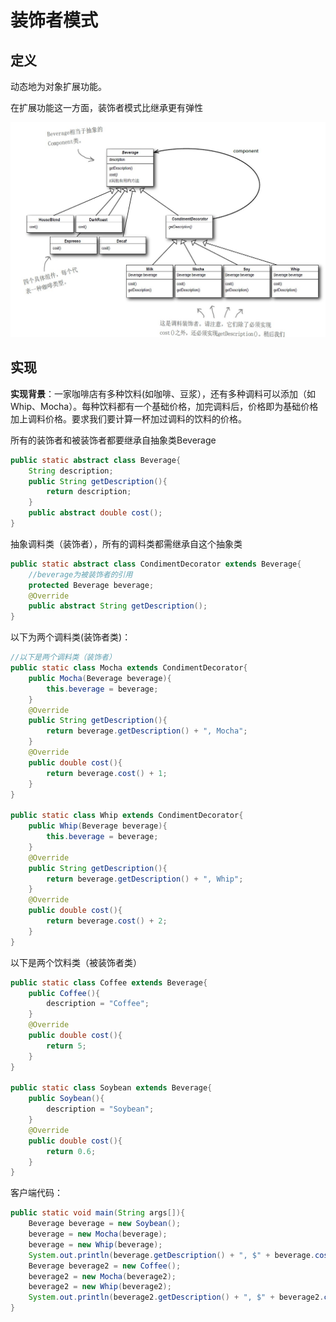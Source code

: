 # 装饰者模式

## 定义
动态地为对象扩展功能。

在扩展功能这一方面，装饰者模式比继承更有弹性

![](装饰者模式.jpg)


## 实现
**实现背景**：一家咖啡店有多种饮料(如咖啡、豆浆），还有多种调料可以添加（如Whip、Mocha）。每种饮料都有一个基础价格，加完调料后，价格即为基础价格加上调料价格。要求我们要计算一杯加过调料的饮料的价格。

所有的装饰者和被装饰者都要继承自抽象类Beverage
```java
public static abstract class Beverage{
    String description;
    public String getDescription(){
        return description;
    }
    public abstract double cost();
}
```
抽象调料类（装饰者），所有的调料类都需继承自这个抽象类
```java
public static abstract class CondimentDecorator extends Beverage{
    //beverage为被装饰者的引用
    protected Beverage beverage;
    @Override
    public abstract String getDescription();
}
```
以下为两个调料类(装饰者类)：
```java
//以下是两个调料类（装饰者）
public static class Mocha extends CondimentDecorator{
    public Mocha(Beverage beverage){
        this.beverage = beverage;
    }
    @Override
    public String getDescription(){
        return beverage.getDescription() + ", Mocha";
    }
    @Override
    public double cost(){
        return beverage.cost() + 1;
    }
}

public static class Whip extends CondimentDecorator{
    public Whip(Beverage beverage){
        this.beverage = beverage;
    }
    @Override
    public String getDescription(){
        return beverage.getDescription() + ", Whip";
    }
    @Override
    public double cost(){
        return beverage.cost() + 2;
    }
}
```

以下是两个饮料类（被装饰者类）
```java
public static class Coffee extends Beverage{
    public Coffee(){
        description = "Coffee";
    }
    @Override
    public double cost(){
        return 5;
    }
}

public static class Soybean extends Beverage{
    public Soybean(){
        description = "Soybean";
    }
    @Override
    public double cost(){
        return 0.6;
    }
}
```


客户端代码：
```java
public static void main(String args[]){
    Beverage beverage = new Soybean();
    beverage = new Mocha(beverage);
    beverage = new Whip(beverage);
    System.out.println(beverage.getDescription() + ", $" + beverage.cost());
    Beverage beverage2 = new Coffee();
    beverage2 = new Mocha(beverage2);
    beverage2 = new Whip(beverage2);
    System.out.println(beverage2.getDescription() + ", $" + beverage2.cost());
}
```